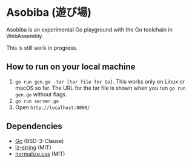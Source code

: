 # Asobiba (遊び場)

Asobiba is an experimental Go playground with the Go toolchain in WebAssembly.

This is still work in progress.

## How to run on your local machine

1. `go run gen.go -tar [tar file for Go]`. This works only on Linux or macOS so far. The URL for the tar file is shown when you run `go run gen.go` without flags.
2. `go run server.go`
3. Open `http://localhost:8000/`

## Dependencies

* [Go](https://golang.org/) (BSD-3-Clause)
* [lz-string](https://github.com/pieroxy/lz-string) (MIT)
* [normalize.css](https://github.com/necolas/normalize.css) (MIT)
